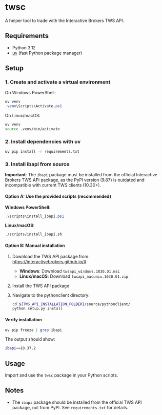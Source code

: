 # twsc

A helper tool to trade with the Interactive Brokers TWS API.

## Requirements

- Python 3.12
- [uv](https://github.com/astral-sh/uv) (fast Python package manager)

## Setup

### 1. Create and activate a virtual environment

On Windows PowerShell:
```powershell
uv venv
.venv\Scripts\Activate.ps1
```
On Linux/macOS:
```sh
uv venv
source .venv/bin/activate
```

### 2. Install dependencies with uv

```sh
uv pip install -r requirements.txt
```

### 3. Install ibapi from source

**Important**: The `ibapi` package must be installed from the official Interactive Brokers TWS API package, as the PyPI version (9.87) is outdated and incompatible with current TWS clients (10.30+).

#### Option A: Use the provided scripts (recommended)

**Windows PowerShell:**
```powershell
.\scripts\install_ibapi.ps1
```

**Linux/macOS:**
```sh
./scripts/install_ibapi.sh
```

#### Option B: Manual installation

1. Download the TWS API package from https://interactivebrokers.github.io/#
   - **Windows**: Download `twsapi_windows.1030.01.msi`
   - **Linux/macOS**: Download `twsapi_macunix.1030.01.zip`

2. Install the TWS API package
3. Navigate to the pythonclient directory:
   ```sh
   cd ${TWS_API_INSTALLATION_FOLDER}/source/pythonclient/
   python setup.py install
   ```

#### Verify installation

```sh
uv pip freeze | grep ibapi
```
The output should show:
```sh
ibapi==10.37.2
```


## Usage

Import and use the `twsc` package in your Python scripts.

## Notes

- The `ibapi` package should be installed from the official TWS API package, not from PyPI. See `requirements.txt` for details.
